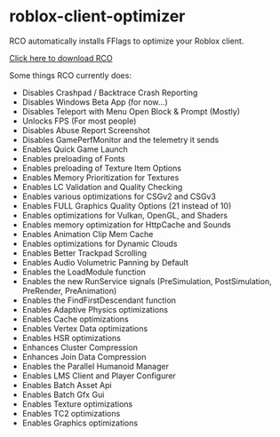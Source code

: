 # roblox-client-optimizer

RCO automatically installs FFlags to optimize your Roblox client.

[Click here to download RCO](https://github.com/L8X/roblox-client-optimizer/releases/download/v1.0/RCO-Installer.zip)

Some things RCO currently does:

- Disables Crashpad / Backtrace Crash Reporting
- Disables Windows Beta App (for now...)
- Disables Teleport with Menu Open Block & Prompt (Mostly)
- Unlocks FPS (For most people)
- Disables Abuse Report Screenshot
- Disables GamePerfMonitor and the telemetry it sends
- Enables Quick Game Launch
- Enables preloading of Fonts
- Enables preloading of Texture Item Options
- Enables Memory Prioritization for Textures
- Enables LC Validation and Quality Checking
- Enables various optimizations for CSGv2 and CSGv3
- Enables FULL Graphics Quality Options (21 instead of 10)
- Enables optimizations for Vulkan, OpenGL, and Shaders
- Enables memory optimization for HttpCache and Sounds
- Enables Animation Clip Mem Cache
- Enables optimizations for Dynamic Clouds
- Enables Better Trackpad Scrolling
- Enables Audio Volumetric Panning by Default
- Enables the LoadModule function
- Enables the new RunService signals (PreSimulation, PostSimulation, PreRender, PreAnimation)
- Enables the FindFirstDescendant function
- Enables Adaptive Physics optimizations
- Enables Cache optimizations
- Enables Vertex Data optimizations
- Enables HSR optimizations
- Enhances Cluster Compression
- Enhances Join Data Compression
- Enables the Parallel Humanoid Manager
- Enables LMS Client and Player Configurer
- Enables Batch Asset Api
- Enables Batch Gfx Gui
- Enables Texture optimizations
- Enables TC2 optimizations
- Enables Graphics optimizations

